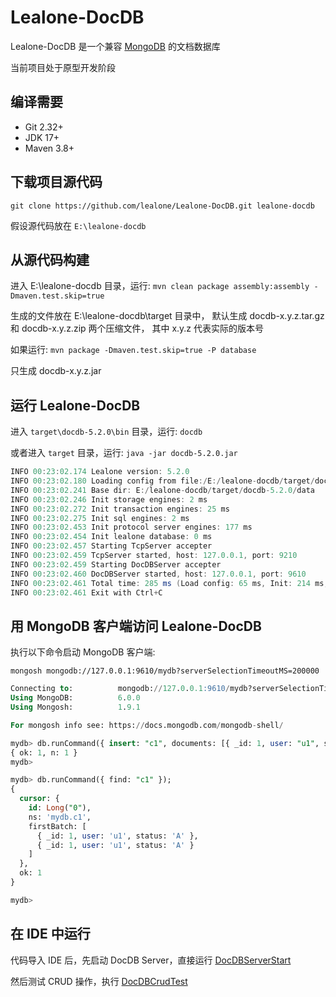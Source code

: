 # Lealone-DocDB

Lealone-DocDB 是一个兼容 [MongoDB](https://www.mongodb.com/) 的文档数据库

当前项目处于原型开发阶段


## 编译需要

* Git 2.32+
* JDK 17+
* Maven 3.8+


## 下载项目源代码

`git clone https://github.com/lealone/Lealone-DocDB.git lealone-docdb`

假设源代码放在 `E:\lealone-docdb`


## 从源代码构建

进入 E:\lealone-docdb 目录，运行: `mvn clean package assembly:assembly -Dmaven.test.skip=true`

生成的文件放在 E:\lealone-docdb\target 目录中，
默认生成 docdb-x.y.z.tar.gz 和 docdb-x.y.z.zip 两个压缩文件，
其中 x.y.z 代表实际的版本号

如果运行: `mvn package -Dmaven.test.skip=true -P database`

只生成 docdb-x.y.z.jar


## 运行 Lealone-DocDB

进入 `target\docdb-5.2.0\bin` 目录，运行: `docdb`

或者进入 `target` 目录，运行: `java -jar docdb-5.2.0.jar`

```java
INFO 00:23:02.174 Lealone version: 5.2.0
INFO 00:23:02.180 Loading config from file:/E:/lealone-docdb/target/docdb-5.2.0/conf/docdb.yaml
INFO 00:23:02.241 Base dir: E:/lealone-docdb/target/docdb-5.2.0/data
INFO 00:23:02.246 Init storage engines: 2 ms
INFO 00:23:02.272 Init transaction engines: 25 ms
INFO 00:23:02.275 Init sql engines: 2 ms
INFO 00:23:02.453 Init protocol server engines: 177 ms
INFO 00:23:02.454 Init lealone database: 0 ms
INFO 00:23:02.457 Starting TcpServer accepter
INFO 00:23:02.459 TcpServer started, host: 127.0.0.1, port: 9210
INFO 00:23:02.459 Starting DocDBServer accepter
INFO 00:23:02.460 DocDBServer started, host: 127.0.0.1, port: 9610
INFO 00:23:02.461 Total time: 285 ms (Load config: 65 ms, Init: 214 ms, Start: 6 ms)
INFO 00:23:02.461 Exit with Ctrl+C
```

## 用 MongoDB 客户端访问 Lealone-DocDB

执行以下命令启动 MongoDB 客户端:

`mongosh mongodb://127.0.0.1:9610/mydb?serverSelectionTimeoutMS=200000`

```sql
Connecting to:          mongodb://127.0.0.1:9610/mydb?serverSelectionTimeoutMS=200000
Using MongoDB:          6.0.0
Using Mongosh:          1.9.1

For mongosh info see: https://docs.mongodb.com/mongodb-shell/

mydb> db.runCommand({ insert: "c1", documents: [{ _id: 1, user: "u1", status: "A"}] });
{ ok: 1, n: 1 }
mydb>

mydb> db.runCommand({ find: "c1" });
{
  cursor: {
    id: Long("0"),
    ns: 'mydb.c1',
    firstBatch: [
      { _id: 1, user: 'u1', status: 'A' },
      { _id: 1, user: 'u1', status: 'A' }
    ]
  },
  ok: 1
}

mydb>
```

## 在 IDE 中运行

代码导入 IDE 后，先启动 DocDB Server，直接运行 [DocDBServerStart](https://github.com/lealone/Lealone-DocDB/blob/master/docdb-test/src/test/java/org/lealone/docdb/test/DocDBServerStart.java)

然后测试 CRUD 操作，执行 [DocDBCrudTest](https://github.com/lealone/Lealone-DocDB/blob/master/docdb-test/src/test/java/org/lealone/docdb/test/DocDBCrudTest.java)

